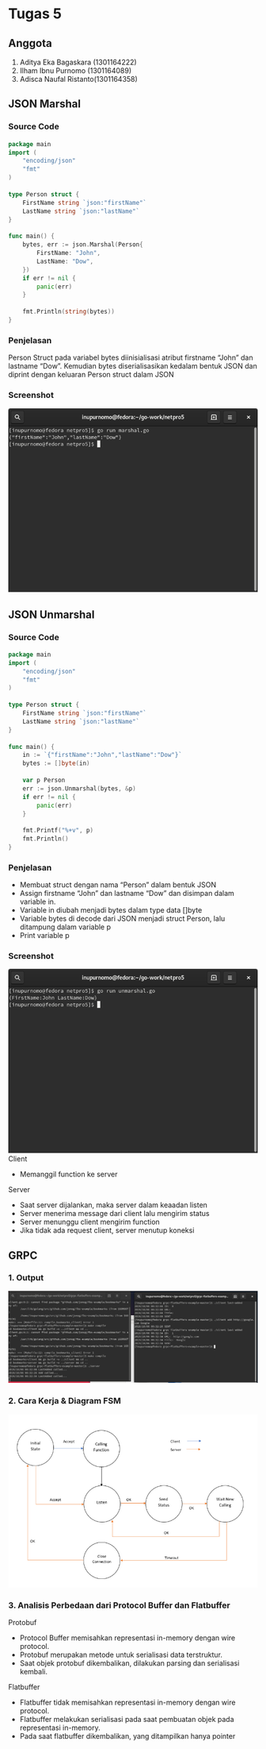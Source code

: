 # Tugas 5

## Anggota
1. Aditya Eka Bagaskara (1301164222)
2. Ilham Ibnu Purnomo (1301164089)
3. Adisca Naufal Ristanto(1301164358)

## JSON Marshal
### Source Code
```go
package main
import (
	"encoding/json"
	"fmt"
)

type Person struct {
	FirstName string `json:"firstName"`
	LastName string `json:"lastName"`
}

func main() {
	bytes, err := json.Marshal(Person{
		FirstName: "John",
		LastName: "Dow",
	})
	if err != nil {
		panic(err)
	}

	fmt.Println(string(bytes))
}
```
### Penjelasan
Person Struct pada variabel bytes diinisialisasi atribut firstname “John” dan lastname “Dow”. Kemudian bytes diserialisasikan kedalam bentuk JSON dan diprint dengan keluaran Person struct dalam JSON

### Screenshot
![alt screenshot1][1]

## JSON Unmarshal
### Source Code
```go
package main
import (
	"encoding/json"
	"fmt"
)

type Person struct {
	FirstName string `json:"firstName"`
	LastName string `json:"lastName"`
}

func main() {
	in := `{"firstName":"John","lastName":"Dow"}`
	bytes := []byte(in)

	var p Person
	err := json.Unmarshal(bytes, &p)
	if err != nil {
		panic(err)
	}

	fmt.Printf("%+v", p)
	fmt.Println()
}

```
### Penjelasan
- Membuat struct dengan nama “Person” dalam bentuk JSON
- Assign firstname “John” dan lastname “Dow” dan disimpan dalam variable in.
- Variable in diubah menjadi bytes dalam type data []byte
- Variable bytes di decode dari JSON menjadi struct Person, lalu ditampung dalam variable p
- Print variable p

### Screenshot
![alt screenshot2][2]
Client
- Memanggil function ke server

Server
- Saat server dijalankan, maka server dalam keaadan listen
- Server menerima message dari client lalu mengirim status
- Server menunggu client mengirim function
- Jika tidak ada request client, server menutup koneksi

## GRPC
### 1. Output
![alt screenshot3][3]
### 2. Cara Kerja & Diagram FSM
![alt fsm][4]
### 3. Analisis Perbedaan dari Protocol Buffer dan Flatbuffer
Protobuf
- Protocol Buffer memisahkan representasi in-memory dengan wire protocol.
- Protobuf merupakan metode untuk serialisasi data terstruktur.
- Saat objek protobuf dikembalikan, dilakukan parsing dan serialisasi kembali.

Flatbuffer
- Flatbuffer tidak memisahkan representasi in-memory dengan wire protocol.
- Flatbuffer melakukan serialisasi pada saat pembuatan objek pada representasi in-memory.
- Pada saat flatbuffer dikembalikan, yang ditampilkan hanya pointer

[1]: screenshot/marshal.png
[2]: screenshot/unmarshal.png
[3]: screenshot/grpc.png
[4]: screenshot/fsm.png